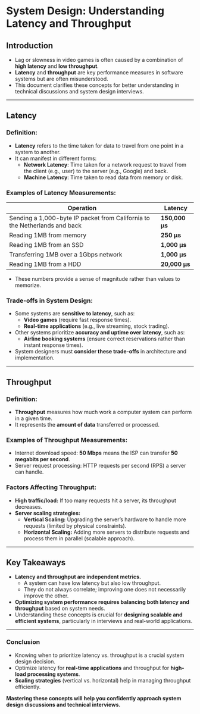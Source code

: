 
# System Design: Understanding Latency and Throughput

## Introduction

- Lag or slowness in video games is often caused by a combination of **high latency** and **low throughput**.
- **Latency** and **throughput** are key performance measures in software systems but are often misunderstood.
- This document clarifies these concepts for better understanding in technical discussions and system design interviews.
---
## **Latency**

### Definition:

- **Latency** refers to the time taken for data to travel from one point in a system to another.
- It can manifest in different forms:
    - **Network Latency**: Time taken for a network request to travel from the client (e.g., user) to the server (e.g., Google) and back.
    - **Machine Latency**: Time taken to read data from memory or disk.

### **Examples of Latency Measurements:**

| Operation                                                                  | Latency        |
| -------------------------------------------------------------------------- | -------------- |
| Sending a 1,000-byte IP packet from California to the Netherlands and back | **150,000 µs** |
| Reading 1MB from memory                                                    | **250 µs**     |
| Reading 1MB from an SSD                                                    | **1,000 µs**   |
| Transferring 1MB over a 1Gbps network                                      | **1,000 µs**   |
| Reading 1MB from a HDD                                                     | **20,000 µs**  |

- These numbers provide a sense of magnitude rather than values to memorize.    
### **Trade-offs in System Design:**

- Some systems are **sensitive to latency**, such as:
    - **Video games** (require fast response times).
    - **Real-time applications** (e.g., live streaming, stock trading).
- Other systems prioritize **accuracy and uptime over latency**, such as:
    - **Airline booking systems** (ensure correct reservations rather than instant response times).
- System designers must **consider these trade-offs** in architecture and implementation.
---

## **Throughput**

### Definition:
- **Throughput** measures how much work a computer system can perform in a given time.
- It represents the **amount of data** transferred or processed.
### **Examples of Throughput Measurements:**
- Internet download speed: **50 Mbps** means the ISP can transfer **50 megabits per second**.
- Server request processing: HTTP requests per second (RPS) a server can handle.
### **Factors Affecting Throughput:**

- **High traffic/load:** If too many requests hit a server, its throughput decreases.
- **Server scaling strategies:**
    - **Vertical Scaling:** Upgrading the server’s hardware to handle more requests (limited by physical constraints).
    - **Horizontal Scaling:** Adding more servers to distribute requests and process them in parallel (scalable approach).
    
---
## **Key Takeaways**
- **Latency and throughput are independent metrics.**
    - A system can have low latency but also low throughput.
    - They do not always correlate; improving one does not necessarily improve the other.
- **Optimizing system performance requires balancing both latency and throughput** based on system needs.
- Understanding these concepts is crucial for **designing scalable and efficient systems**, particularly in interviews and real-world applications.

---

### **Conclusion**
- Knowing when to prioritize latency vs. throughput is a crucial system design decision.
- Optimize latency for **real-time applications** and throughput for **high-load processing systems**.
- **Scaling strategies** (vertical vs. horizontal) help in managing throughput efficiently.

**Mastering these concepts will help you confidently approach system design discussions and technical interviews.**
